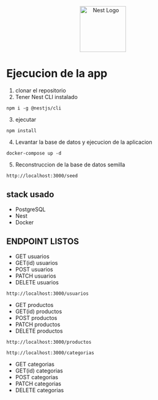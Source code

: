 <p align="center">
  <a href="http://nestjs.com/" target="blank"><img src="https://nestjs.com/img/logo-small.svg" width="120" alt="Nest Logo" /></a>
</p>

# Ejecucion de la app

1. clonar el repositorio
2. Tener Nest CLI instalado
```
npm i -g @nestjs/cli
```
3. ejecutar
```
npm install

```
4. Levantar la base de datos y ejecucion de la aplicacion
```
docker-compose up -d 
```
5. Reconstruccion de la base de datos semilla
```
http://localhost:3000/seed
```

## stack usado
* PostgreSQL
* Nest
* Docker
## ENDPOINT LISTOS
* GET usuarios
* GET(id) usuarios
* POST usuarios
* PATCH usuarios
* DELETE usuarios
```
http://localhost:3000/usuarios
```
* GET productos
* GET(id) productos
* POST productos
* PATCH productos
* DELETE productos
```
http://localhost:3000/productos
```
```
http://localhost:3000/categorias
```
* GET categorias
* GET(id) categorias
* POST categorias
* PATCH categorias
* DELETE categorias
```
